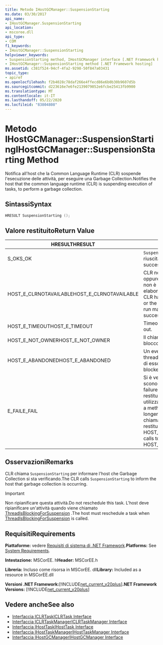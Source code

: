 ```yaml
---
title: Metodo IHostGCManager::SuspensionStarting
ms.date: 03/30/2017
api_name:
- IHostGCManager.SuspensionStarting
api_location:
- mscoree.dll
api_type:
- COM
f1_keywords:
- IHostGCManager::SuspensionStarting
helpviewer_keywords:
- SuspensionStarting method, IHostGCManager interface [.NET Framework hosting]
- IHostGCManager::SuspensionStarting method [.NET Framework hosting]
ms.assetid: c381f524-94cf-4fa2-9298-50f847a03431
topic_type:
- apiref
ms.openlocfilehash: f2b4028c78daf266e4ffecd86e6b0b30b9607d5b
ms.sourcegitcommit: d223616e7e6fe2139079052e6fcbe25413fb9900
ms.translationtype: MT
ms.contentlocale: it-IT
ms.lasthandoff: 05/22/2020
ms.locfileid: "83804808"
---
```

# <a name="ihostgcmanagersuspensionstarting-method"></a><span data-ttu-id="3be6b-102">Metodo IHostGCManager::SuspensionStarting</span><span class="sxs-lookup"><span data-stu-id="3be6b-102">IHostGCManager::SuspensionStarting Method</span></span>
<span data-ttu-id="3be6b-103">Notifica all'host che la Common Language Runtime (CLR) sospende l'esecuzione delle attività, per eseguire una Garbage Collection.</span><span class="sxs-lookup"><span data-stu-id="3be6b-103">Notifies the host that the common language runtime (CLR) is suspending execution of tasks, to perform a garbage collection.</span></span>  
  
## <a name="syntax"></a><span data-ttu-id="3be6b-104">Sintassi</span><span class="sxs-lookup"><span data-stu-id="3be6b-104">Syntax</span></span>  
  
```cpp  
HRESULT SuspensionStarting ();  
```  
  
## <a name="return-value"></a><span data-ttu-id="3be6b-105">Valore restituito</span><span class="sxs-lookup"><span data-stu-id="3be6b-105">Return Value</span></span>  
  
|<span data-ttu-id="3be6b-106">HRESULT</span><span class="sxs-lookup"><span data-stu-id="3be6b-106">HRESULT</span></span>|<span data-ttu-id="3be6b-107">Descrizione</span><span class="sxs-lookup"><span data-stu-id="3be6b-107">Description</span></span>|  
|-------------|-----------------|  
|<span data-ttu-id="3be6b-108">S_OK</span><span class="sxs-lookup"><span data-stu-id="3be6b-108">S_OK</span></span>|<span data-ttu-id="3be6b-109">`SuspensionStarting`la restituzione è riuscita.</span><span class="sxs-lookup"><span data-stu-id="3be6b-109">`SuspensionStarting` returned successfully.</span></span>|  
|<span data-ttu-id="3be6b-110">HOST_E_CLRNOTAVAILABLE</span><span class="sxs-lookup"><span data-stu-id="3be6b-110">HOST_E_CLRNOTAVAILABLE</span></span>|<span data-ttu-id="3be6b-111">CLR non è stato caricato in un processo oppure CLR si trova in uno stato in cui non è possibile eseguire codice gestito o elaborare la chiamata correttamente.</span><span class="sxs-lookup"><span data-stu-id="3be6b-111">The CLR has not been loaded into a process, or the CLR is in a state in which it cannot run managed code or process the call successfully.</span></span>|  
|<span data-ttu-id="3be6b-112">HOST_E_TIMEOUT</span><span class="sxs-lookup"><span data-stu-id="3be6b-112">HOST_E_TIMEOUT</span></span>|<span data-ttu-id="3be6b-113">Timeout della chiamata.</span><span class="sxs-lookup"><span data-stu-id="3be6b-113">The call timed out.</span></span>|  
|<span data-ttu-id="3be6b-114">HOST_E_NOT_OWNER</span><span class="sxs-lookup"><span data-stu-id="3be6b-114">HOST_E_NOT_OWNER</span></span>|<span data-ttu-id="3be6b-115">Il chiamante non è il proprietario del blocco.</span><span class="sxs-lookup"><span data-stu-id="3be6b-115">The caller does not own the lock.</span></span>|  
|<span data-ttu-id="3be6b-116">HOST_E_ABANDONED</span><span class="sxs-lookup"><span data-stu-id="3be6b-116">HOST_E_ABANDONED</span></span>|<span data-ttu-id="3be6b-117">Un evento è stato annullato mentre un thread bloccato o Fiber era in attesa su di esso.</span><span class="sxs-lookup"><span data-stu-id="3be6b-117">An event was canceled while a blocked thread or fiber was waiting on it.</span></span>|  
|<span data-ttu-id="3be6b-118">E_FAIL</span><span class="sxs-lookup"><span data-stu-id="3be6b-118">E_FAIL</span></span>|<span data-ttu-id="3be6b-119">Si è verificato un errore irreversibile sconosciuto.</span><span class="sxs-lookup"><span data-stu-id="3be6b-119">An unknown catastrophic failure occurred.</span></span> <span data-ttu-id="3be6b-120">Quando un metodo restituisce E_FAIL, CLR non è più utilizzabile all'interno del processo.</span><span class="sxs-lookup"><span data-stu-id="3be6b-120">When a method returns E_FAIL, the CLR is no longer usable within the process.</span></span> <span data-ttu-id="3be6b-121">Le chiamate successive ai metodi di hosting restituiscono HOST_E_CLRNOTAVAILABLE.</span><span class="sxs-lookup"><span data-stu-id="3be6b-121">Subsequent calls to hosting methods return HOST_E_CLRNOTAVAILABLE.</span></span>|  
  
## <a name="remarks"></a><span data-ttu-id="3be6b-122">Osservazioni</span><span class="sxs-lookup"><span data-stu-id="3be6b-122">Remarks</span></span>  
 <span data-ttu-id="3be6b-123">CLR chiama `SuspensionStarting` per informare l'host che Garbage Collection si sta verificando.</span><span class="sxs-lookup"><span data-stu-id="3be6b-123">The CLR calls `SuspensionStarting` to inform the host that garbage collection is occurring.</span></span>  
  
> [!IMPORTANT]
> <span data-ttu-id="3be6b-124">Non ripianificare questa attività.</span><span class="sxs-lookup"><span data-stu-id="3be6b-124">Do not reschedule this task.</span></span> <span data-ttu-id="3be6b-125">L'host deve ripianificare un'attività quando viene chiamato [ThreadIsBlockingForSuspension](ihostgcmanager-threadisblockingforsuspension-method.md) .</span><span class="sxs-lookup"><span data-stu-id="3be6b-125">The host must reschedule a task when [ThreadIsBlockingForSuspension](ihostgcmanager-threadisblockingforsuspension-method.md) is called.</span></span>  
  
## <a name="requirements"></a><span data-ttu-id="3be6b-126">Requisiti</span><span class="sxs-lookup"><span data-stu-id="3be6b-126">Requirements</span></span>  
 <span data-ttu-id="3be6b-127">**Piattaforme:** vedere [Requisiti di sistema di .NET Framework](../../get-started/system-requirements.md).</span><span class="sxs-lookup"><span data-stu-id="3be6b-127">**Platforms:** See [System Requirements](../../get-started/system-requirements.md).</span></span>  
  
 <span data-ttu-id="3be6b-128">**Intestazione:** MSCorEE. h</span><span class="sxs-lookup"><span data-stu-id="3be6b-128">**Header:** MSCorEE.h</span></span>  
  
 <span data-ttu-id="3be6b-129">**Libreria:** Incluso come risorsa in MSCorEE. dll</span><span class="sxs-lookup"><span data-stu-id="3be6b-129">**Library:** Included as a resource in MSCorEE.dll</span></span>  
  
 <span data-ttu-id="3be6b-130">**Versioni .NET Framework:**[!INCLUDE[net_current_v20plus](../../../../includes/net-current-v20plus-md.md)]</span><span class="sxs-lookup"><span data-stu-id="3be6b-130">**.NET Framework Versions:** [!INCLUDE[net_current_v20plus](../../../../includes/net-current-v20plus-md.md)]</span></span>  
  
## <a name="see-also"></a><span data-ttu-id="3be6b-131">Vedere anche</span><span class="sxs-lookup"><span data-stu-id="3be6b-131">See also</span></span>

- [<span data-ttu-id="3be6b-132">Interfaccia ICLRTask</span><span class="sxs-lookup"><span data-stu-id="3be6b-132">ICLRTask Interface</span></span>](iclrtask-interface.md)
- [<span data-ttu-id="3be6b-133">Interfaccia ICLRTaskManager</span><span class="sxs-lookup"><span data-stu-id="3be6b-133">ICLRTaskManager Interface</span></span>](iclrtaskmanager-interface.md)
- [<span data-ttu-id="3be6b-134">Interfaccia IHostTask</span><span class="sxs-lookup"><span data-stu-id="3be6b-134">IHostTask Interface</span></span>](ihosttask-interface.md)
- [<span data-ttu-id="3be6b-135">Interfaccia IHostTaskManager</span><span class="sxs-lookup"><span data-stu-id="3be6b-135">IHostTaskManager Interface</span></span>](ihosttaskmanager-interface.md)
- [<span data-ttu-id="3be6b-136">Interfaccia IHostGCManager</span><span class="sxs-lookup"><span data-stu-id="3be6b-136">IHostGCManager Interface</span></span>](ihostgcmanager-interface.md)
